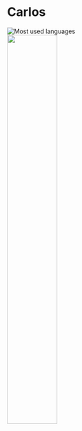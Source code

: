 # Carlos
![Most used languages](https://github-readme-stats.vercel.app/api/top-langs/?username=Electroner&layout=compact&count_private=true)
<br>
<img src="https://github-readme-streak-stats.herokuapp.com/?user=Electroner&theme=dark" width="48%" >
